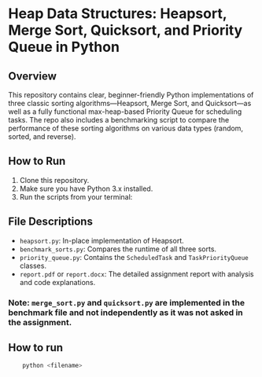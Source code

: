 # Heap Data Structures: Heapsort, Merge Sort, Quicksort, and Priority Queue in Python

## Overview

This repository contains clear, beginner-friendly Python implementations of three classic sorting algorithms—Heapsort, Merge Sort, and Quicksort—as well as a fully functional max-heap-based Priority Queue for scheduling tasks. The repo also includes a benchmarking script to compare the performance of these sorting algorithms on various data types (random, sorted, and reverse).

## How to Run

1. Clone this repository.
2. Make sure you have Python 3.x installed.
3. Run the scripts from your terminal:

## File Descriptions

- `heapsort.py`: In-place implementation of Heapsort.
- `benchmark_sorts.py`: Compares the runtime of all three sorts.
- `priority_queue.py`: Contains the `ScheduledTask` and `TaskPriorityQueue` classes.
- `report.pdf` or `report.docx`: The detailed assignment report with analysis and code explanations.

### Note: `merge_sort.py` and `quicksort.py` are implemented in the benchmark file and not independently as it was not asked in the assignment. 


## How to run
```bash
    python <filename>
```